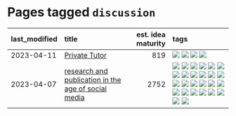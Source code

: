 # Pages tagged `discussion`

|last_modified|title|est. idea maturity|tags
|:---|:---|---:|:---|
|2023-04-11|[Private Tutor](../private_tutor.md)|819|[![](https://img.shields.io/badge/tag-ai-2c91b4)](../tags/ai.md) [![](https://img.shields.io/badge/tag-discussion-8e95e2)](../tags/discussion.md) [![](https://img.shields.io/badge/tag-education-d2ea1b)](../tags/education.md) [![](https://img.shields.io/badge/tag-startup-dce8fa)](../tags/startup.md)|
|2023-04-07|[research and publication in the age of social media](../research-and-social.md)|2752|[![](https://img.shields.io/badge/tag-arxiv-2b1224)](../tags/arxiv.md) [![](https://img.shields.io/badge/tag-citation-869cae)](../tags/citation.md) [![](https://img.shields.io/badge/tag-corrections-3c7f53)](../tags/corrections.md) [![](https://img.shields.io/badge/tag-credit-22d494)](../tags/credit.md) [![](https://img.shields.io/badge/tag-curation-90446b)](../tags/curation.md) [![](https://img.shields.io/badge/tag-discoverability-35d2ce)](../tags/discoverability.md) [![](https://img.shields.io/badge/tag-discussion-8e95e2)](../tags/discussion.md) [![](https://img.shields.io/badge/tag-feed-be4650)](../tags/feed.md) [![](https://img.shields.io/badge/tag-git-3f3dc3)](../tags/git.md) [![](https://img.shields.io/badge/tag-git-3f3dc3)](../tags/git.md) [![](https://img.shields.io/badge/tag-historyofscience-cdef47)](../tags/historyofscience.md) [![](https://img.shields.io/badge/tag-mastodon-99b5f2)](../tags/mastodon.md) [![](https://img.shields.io/badge/tag-openreview-d46ff4)](../tags/openreview.md) [![](https://img.shields.io/badge/tag-paperswithcode-faa2fc)](../tags/paperswithcode.md) [![](https://img.shields.io/badge/tag-platform-1ee399)](../tags/platform.md) [![](https://img.shields.io/badge/tag-publication-7fe3bd)](../tags/publication.md) [![](https://img.shields.io/badge/tag-reproducibility-49fd1a)](../tags/reproducibility.md) [![](https://img.shields.io/badge/tag-research-6edb5)](../tags/research.md) [![](https://img.shields.io/badge/tag-retractions-f1c85)](../tags/retractions.md) [![](https://img.shields.io/badge/tag-search-2229ca)](../tags/search.md) [![](https://img.shields.io/badge/tag-socialmedia-3b815)](../tags/socialmedia.md) [![](https://img.shields.io/badge/tag-stackoverflow-3b18a)](../tags/stackoverflow.md) [![](https://img.shields.io/badge/tag-subscription-957448)](../tags/subscription.md) [![](https://img.shields.io/badge/tag-transparency-936135)](../tags/transparency.md) [![](https://img.shields.io/badge/tag-twitter-deeba9)](../tags/twitter.md) [![](https://img.shields.io/badge/tag-validation-c456a9)](../tags/validation.md)|